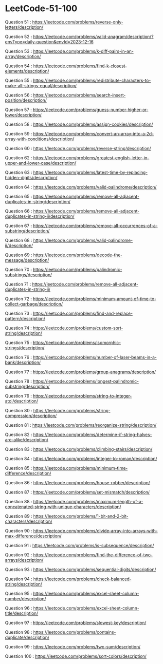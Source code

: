# LeetCode-51-100

Question 51 : https://leetcode.com/problems/reverse-only-letters/description/

Question 52 : https://leetcode.com/problems/valid-anagram/description/?envType=daily-question&envId=2023-12-16

Question 53 : https://leetcode.com/problems/k-diff-pairs-in-an-array/description/

Question 54 : https://leetcode.com/problems/find-k-closest-elements/description/

Question 55 : https://leetcode.com/problems/redistribute-characters-to-make-all-strings-equal/description/

Question 56 : https://leetcode.com/problems/search-insert-position/description/

Question 57 : https://leetcode.com/problems/guess-number-higher-or-lower/description/

Question 58 : https://leetcode.com/problems/assign-cookies/description/

Question 59 : https://leetcode.com/problems/convert-an-array-into-a-2d-array-with-conditions/description/

Question 60 : https://leetcode.com/problems/reverse-string/description/

Question 62 : https://leetcode.com/problems/greatest-english-letter-in-upper-and-lower-case/description/

Question 63 : https://leetcode.com/problems/latest-time-by-replacing-hidden-digits/description/

Question 64 : https://leetcode.com/problems/valid-palindrome/description/

Question 65 : https://leetcode.com/problems/remove-all-adjacent-duplicates-in-string/description/

Question 66 : https://leetcode.com/problems/remove-all-adjacent-duplicates-in-string-ii/description/

Question 67 : https://leetcode.com/problems/remove-all-occurrences-of-a-substring/description/

Question 68 : https://leetcode.com/problems/valid-palindrome-ii/description/

Question 69 : https://leetcode.com/problems/decode-the-message/description/

Question 70 : https://leetcode.com/problems/palindromic-substrings/description/

Question 71 : https://leetcode.com/problems/remove-all-adjacent-duplicates-in-string-ii/

Question 72 : https://leetcode.com/problems/minimum-amount-of-time-to-collect-garbage/description/

Question 73 : https://leetcode.com/problems/find-and-replace-pattern/description/

Question 74 : https://leetcode.com/problems/custom-sort-string/description/

Question 75 : https://leetcode.com/problems/isomorphic-strings/description/

Question 76 : https://leetcode.com/problems/number-of-laser-beams-in-a-bank/description/

Question 77 : https://leetcode.com/problems/group-anagrams/description/

Question 78 : https://leetcode.com/problems/longest-palindromic-substring/description/

Question 79 : https://leetcode.com/problems/string-to-integer-atoi/description/

Question 80 : https://leetcode.com/problems/string-compression/description/

Question 81 : https://leetcode.com/problems/reorganize-string/description/

Question 82 : https://leetcode.com/problems/determine-if-string-halves-are-alike/description/

Question 83 : https://leetcode.com/problems/climbing-stairs/description/

Question 84 : https://leetcode.com/problems/integer-to-roman/description/

Question 85 : https://leetcode.com/problems/minimum-time-difference/description/

Question 86 : https://leetcode.com/problems/house-robber/description/

Question 87 : https://leetcode.com/problems/set-mismatch/description/

Question 88 : https://leetcode.com/problems/maximum-length-of-a-concatenated-string-with-unique-characters/description/

Question 89 : https://leetcode.com/problems/1-bit-and-2-bit-characters/description/

Question 90 : https://leetcode.com/problems/divide-array-into-arrays-with-max-difference/description/

Question 91 : https://leetcode.com/problems/is-subsequence/description/

Question 92 : https://leetcode.com/problems/find-the-difference-of-two-arrays/description/

Question 93 : https://leetcode.com/problems/sequential-digits/description/

Question 94 : https://leetcode.com/problems/check-balanced-string/description/

Question 95 : https://leetcode.com/problems/excel-sheet-column-number/description/

Question 96 : https://leetcode.com/problems/excel-sheet-column-title/description/

Question 97 : https://leetcode.com/problems/slowest-key/description/

Question 98 : https://leetcode.com/problems/contains-duplicate/description/

Question 99 : https://leetcode.com/problems/two-sum/description/

Question 100 : https://leetcode.com/problems/sort-colors/description/

